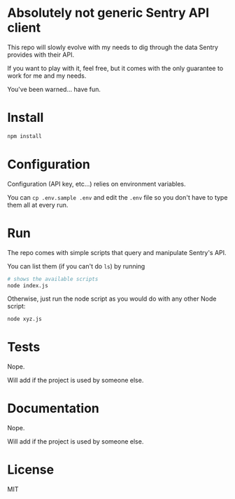 # Absolutely not generic Sentry API client

This repo will slowly evolve with my needs to dig through the data
Sentry provides with their API.

If you want to play with it, feel free,
but it comes with the only guarantee to work for me and my needs.

You've been warned... have fun.

# Install

```sh
npm install
```

# Configuration

Configuration (API key, etc...) relies on environment variables.

You can `cp .env.sample .env` and edit the `.env` file so
you don't have to type them all at every run.

# Run

The repo comes with simple scripts that query and manipulate 
Sentry's API.

You can list them (if you can't do `ls`) by running

```sh
# shows the available scripts
node index.js
```

Otherwise, just run the node script as you would do with any other Node script:

```sh
node xyz.js
```

# Tests

Nope.

Will add if the project is used by someone else.

# Documentation

Nope.

Will add if the project is used by someone else.

# License

MIT
